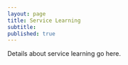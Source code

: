 ```yaml
---
layout: page
title: Service Learning
subtitle:
published: true
---
```


Details about service learning go here.

